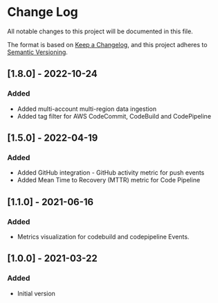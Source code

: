 # Change Log
All notable changes to this project will be documented in this file.

The format is based on [Keep a Changelog](https://keepachangelog.com/en/1.0.0/),
and this project adheres to [Semantic Versioning](https://semver.org/spec/v2.0.0.html).

## [1.8.0] - 2022-10-24
### Added
- Added multi-account multi-region data ingestion
- Added tag filter for AWS CodeCommit, CodeBuild and CodePipeline

## [1.5.0] - 2022-04-19
### Added
- Added GitHub integration - GitHub activity metric for push events
- Added Mean Time to Recovery (MTTR) metric for Code Pipeline 

## [1.1.0] - 2021-06-16
### Added
- Metrics visualization for codebuild and codepipeline Events.

## [1.0.0] - 2021-03-22
### Added
- Initial version
